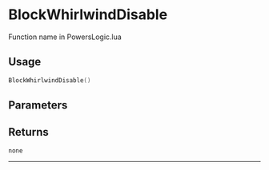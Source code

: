 # BlockWhirlwindDisable
Function name in PowersLogic.lua
## Usage
```lua
BlockWhirlwindDisable()
```
## Parameters

## Returns
`none`

---
